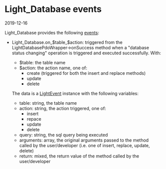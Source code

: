 Light_Database events
===============
2019-12-16




Light_Database provides the following [events](https://github.com/lingtalfi/Light/blob/master/personal/mydoc/pages/events.md):


- Light_Database.on_$table_$action: triggered from the LightDatabasePdoWrapper->onSuccess method
    when a "database status changing" operation is triggered and executed successfully.
    With:
    - $table: the table name
    - $action: the action name, one of:
        - create (triggered for both the insert and replace methods)
        - update
        - delete
        
    The data is a [LightEvent](https://github.com/lingtalfi/Light/blob/master/doc/api/Ling/Light/Events/LightEvent.md) instance with
     the following variables:
     - table: string, the table name  
     - action: string, the action triggered, one of:
        - insert  
        - repace  
        - update  
        - delete
     - query: string, the sql query being executed  
     - arguments: array, the original arguments passed to the method called by the user/developer (i.e. one of insert, replace, update, delete)  
     - return: mixed, the return value of the method called by the user/developer   